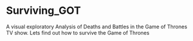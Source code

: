 # Surviving_GOT
A visual exploratory Analysis of Deaths and Battles in the Game of Thrones TV show. Lets find out how to survive the Game of Thrones 
